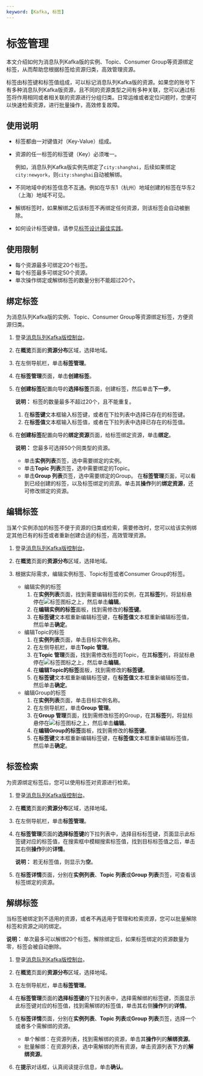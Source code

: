 ```yaml
---
keyword: [Kafka, 标签]
---
```


# 标签管理

本文介绍如何为消息队列Kafka版的实例、Topic、Consumer Group等资源绑定标签，从而帮助您根据标签给资源归类，高效管理资源。

标签由标签键和标签值组成，可以标记消息队列Kafka版的资源。如果您的账号下有多种消息队列Kafka版资源，且不同的资源类型之间有多种关联，您可以通过标签将作用相同或者相关联的资源进行分组归类。日常运维或者定位问题时，您便可以快速检索资源，进行批量操作，高效修复故障。

## 使用说明

-   标签都由一对键值对（Key-Value）组成。
-   资源的任一标签的标签键（Key）必须唯一。

    例如，消息队列Kafka版实例先绑定了`city:shanghai`，后续如果绑定`city:newyork`，则`city:shanghai`自动被解绑。

-   不同地域中的标签信息不互通。例如在华东1（杭州）地域创建的标签在华东2（上海）地域不可见。
-   解绑标签时，如果解绑之后该标签不再绑定任何资源，则该标签会自动被删除。
-   如何设计标签键值，请参见[标签设计最佳实践](/cn.zh-CN/最佳实践/标签设计最佳实践.md)。

## 使用限制

-   每个资源最多可绑定20个标签。
-   每个标签最多可绑定50个资源。
-   单次操作绑定或解绑标签的数量分别不能超过20个。

## 绑定标签

为消息队列Kafka版的实例、Topic、Consumer Group等资源绑定标签，方便资源归类。

1.  登录[消息队列Kafka版控制台](https://kafka.console.aliyun.com/?spm=a2c4g.11186623.2.22.6bf72638IfKzDm)。

2.  在**概览**页面的**资源分布**区域，选择地域。

3.  在左侧导航栏，单击**标签管理**。

4.  在**标签管理**页面，单击**创建标签**。

5.  在**创建标签**配置向导的**选择标签**页面，创建标签，然后单击**下一步**。

    **说明：** 标签的数量最多不超过20个，且不能重复。

    1.  在**标签键**文本框输入标签键，或者在下拉列表中选择已存在的标签键。
    2.  在**标签值**文本框输入标签值，或者在下拉列表中选择已存在的标签值。
6.  在**创建标签**配置向导的**绑定资源**页面，给标签绑定资源，单击**绑定**。

    **说明：** 您最多可选择50个同类型的资源。

    -   单击**实例列表**页签，选中需要绑定的实例。
    -   单击**Topic 列表**页签，选中需要绑定的Topic。
    -   单击**Group 列表**页签，选中需要绑定的Group。
    在**标签管理**页面，可以看到已经创建的标签，以及标签绑定的资源。单击其**操作**列的**绑定资源**，还可修改绑定的资源。


## 编辑标签

当某个实例添加的标签不便于资源的归类或检索，需要修改时，您可以给该实例绑定其他已有的标签或者重新创建合适的标签，高效管理资源。

1.  登录[消息队列Kafka版控制台](https://kafka.console.aliyun.com/?spm=a2c4g.11186623.2.22.6bf72638IfKzDm)。

2.  在**概览**页面的**资源分布**区域，选择地域。

3.  根据实际需求，编辑实例标签、Topic标签或者Consumer Group的标签。

    -   编辑实例的标签
        1.  在**实例列表**页面，找到需要编辑标签的实例，在其**标签**列，将鼠标悬停在![标签](https://static-aliyun-doc.oss-accelerate.aliyuncs.com/assets/img/zh-CN/2485434261/p286023.png)图标之上，然后单击**编辑**。
        2.  在**编辑实例的标签**面板，找到需修改的**标签键**。
        3.  在**标签键**文本框重新编辑标签键，在**标签值**文本框重新编辑标签值，然后单击**确定**。
    -   编辑Topic的标签
        1.  在**实例列表**页面，单击目标实例名称。
        2.  在左侧导航栏，单击**Topic 管理**。
        3.  在**Topic 管理**页面，找到需修改标签的Topic，在其**标签**列，将鼠标悬停在![标签](https://static-aliyun-doc.oss-accelerate.aliyuncs.com/assets/img/zh-CN/2485434261/p286023.png)图标之上，然后单击**编辑**。
        4.  在**编辑Topic的标签**面板，找到需修改的**标签键**。
        5.  在**标签键**文本框重新编辑标签键，在**标签值**文本框重新编辑标签值，然后单击**确定**。
    -   编辑Group的标签
        1.  在**实例列表**页面，单击目标实例名称。
        2.  在左侧导航栏，单击**Group 管理**。
        3.  在**Group 管理**页面，找到需修改标签的Group，在其**标签**列，将鼠标悬停在![标签](https://static-aliyun-doc.oss-accelerate.aliyuncs.com/assets/img/zh-CN/2485434261/p286023.png)图标之上，然后单击**编辑**。
        4.  在**编辑Group的标签**面板，找到需修改的**标签键**。
        5.  在**标签键**文本框重新编辑标签键，在**标签值**文本框重新编辑标签值，然后单击**确定**。

## 标签检索

为资源绑定标签后，您可以使用标签对资源进行检索。

1.  登录[消息队列Kafka版控制台](https://kafka.console.aliyun.com/?spm=a2c4g.11186623.2.22.6bf72638IfKzDm)。

2.  在**概览**页面的**资源分布**区域，选择地域。

3.  在左侧导航栏，单击**标签管理**。

4.  在**标签管理**页面的**选择标签键**的下拉列表中，选择目标标签键，页面显示此标签键对应的标签值，在搜索框中模糊搜索标签值，找到目标标签值之后，单击其右侧**操作**列的**详情**。

    **说明：** 若无标签值，则显示为**空**。

5.  在**标签详情**页面，分别在**实例列表**、**Topic 列表**或**Group 列表**页签，可查看该标签绑定的资源。


## 解绑标签

当标签被绑定到不适用的资源，或者不再适用于管理和检索资源，您可以批量解除标签和资源之间的绑定。

**说明：** 单次最多可以解绑20个标签。解除绑定后，如果标签绑定的资源数量为零，标签会被自动删除。

1.  登录[消息队列Kafka版控制台](https://kafka.console.aliyun.com/?spm=a2c4g.11186623.2.22.6bf72638IfKzDm)。

2.  在**概览**页面的**资源分布**区域，选择地域。

3.  在左侧导航栏，单击**标签管理**。

4.  在**标签管理**页面的**选择标签键**的下拉列表中，选择需解绑的标签键，页面显示此标签键对应的标签值，找到需解绑的标签值，单击其右侧**操作**列的**详情**。

5.  在**标签详情**页面，分别在**实例列表**、**Topic 列表**或**Group 列表**页签，选择一个或者多个需解绑的资源。

    -   单个解绑：在资源列表，找到需解绑的资源，单击其**操作**列的**解绑资源**。
    -   批量解绑：在资源列表，选中需解绑的所有资源，单击资源列表下方的**解绑资源**。
6.  在**提示**对话框，认真阅读提示信息，单击**确认**。


